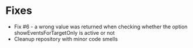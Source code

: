 # Fixes

* Fix #6 - a wrong value was returned when checking whether the option showEventsForTargetOnly is active or not
* Cleanup repository with minor code smells
